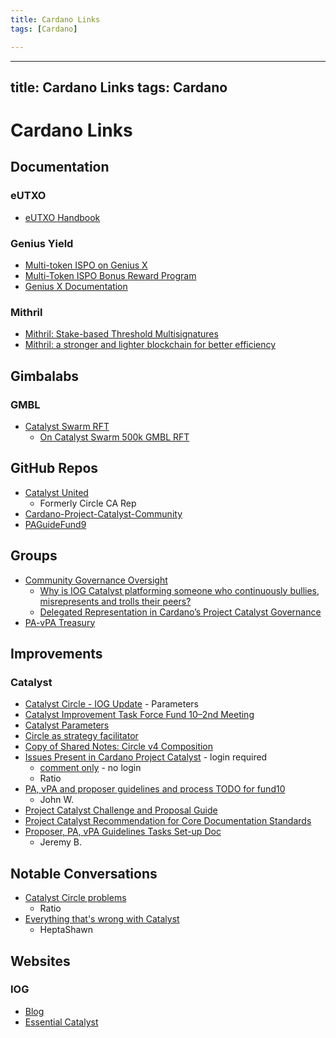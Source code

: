 ```yaml
---
title: Cardano Links
tags: [Cardano]

---
```


---
title: Cardano Links
tags: Cardano
---

# Cardano Links

## Documentation
### eUTXO
- [eUTXO Handbook](https://ucarecdn.com/3da33f2f-73ac-4c9b-844b-f215dcce0628/EUTXOhandbook_for_EC.pdf)
### Genius Yield
- [Multi-token ISPO on Genius X](https://medium.com/@GeniusXOfficial/worlds-first-multi-token-ispo-by-genius-x-df789f6ea5b5)
- [Multi-Token ISPO Bonus Reward Program](https://medium.com/@GeniusXOfficial/announcing-the-multi-token-ispo-bonus-reward-program-and-the-galaxy-nft-ispo-lottery-3244fa7ae100)
- [Genius X Documentation](https://genius-x.gitbook.io/genius-x-whitepaper-v.-0.1/introduction/about-genius-x)
### Mithril
- [Mithril: Stake-based Threshold Multisignatures](https://eprint.iacr.org/2021/916.pdf)
- [Mithril: a stronger and lighter blockchain for better efficiency](https://iohk.io/en/blog/posts/2021/10/29/mithril-a-stronger-and-lighter-blockchain-for-better-efficiency/)

## Gimbalabs
### GMBL
- [Catalyst Swarm RFT](https://docs.google.com/document/d/1xahcslG90OOpJlZoDwFwx2JBNzD4tG163BhTBV-9Kb0/edit#)
    - [On Catalyst Swarm 500k GMBL RFT](/CGwXQDAKQqK6bIqD6yKtEA)

## GitHub Repos
- [Catalyst United](https://github.com/circle-ca-rep)
    - Formerly Circle CA Rep
- [Cardano-Project-Catalyst-Community](https://github.com/Cardano-Project-Catalyst-Community)
- [PAGuideFund9](https://github.com/2072/test/blob/main/PAGuideFund9.md)

## Groups
- [Community Governance Oversight](https://quality-assurance-dao.gitbook.io/community-governance-oversight/)
    - [Why is IOG Catalyst platforming someone who continuously bullies, misrepresents and trolls their peers?](https://forum.cardano.org/t/why-is-iog-catalyst-platforming-someone-who-continuously-bullies-misrepresents-and-trolls-their-peers/108508)
    - [Delegated Representation in Cardano’s Project Catalyst Governance](https://docs.google.com/document/d/1LXtBMIk9NjvsrEMZkD2LvZO15giPDoJZj1xROUgDwl4/edit#heading=h.nj23sjpj5u97)
- [PA-vPA Treasury](https://hackmd.io/@PA-vPATreasury)

## Improvements
### Catalyst
- [Catalyst Circle - IOG Update](https://docs.google.com/presentation/d/1Bz-NXzDx0ZnJUtXPthUH2dak-PG1Xc9RM-LfHWki_BY/edit#slide=id.gf4b2dab051_0_0) - Parameters
- [Catalyst Improvement Task Force Fund 10–2nd Meeting](https://hackmd.io/@jZcbjoPSQUmr5bdX0W33Sw/r1Hm-q5Mo/edit)
- [Catalyst Parameters](https://drive.google.com/file/d/1GmgwUGuZ3yE0w3usZdV-ZZw-nP8oPqX5/view)
- [Circle as strategy facilitator](https://docs.google.com/document/d/1Z7i2uypRPkL15QT7ocZok1Hkp9hFns6jAr63EGLE9bg/edit#heading=h.cxmx8x9zk4ke)
- [Copy of Shared Notes: Circle v4 Composition](https://docs.google.com/document/d/19ZQFS_yq5Nj2gCxVrmUzNeoVd9X0qxPz69wfMBSy94E/edit#)
- [Issues Present in Cardano Project Catalyst](https://cryptpad.fr/pad/#/2/pad/edit/qB4YJ083AYbQmKHPrEyVjYO0/) - login required
    - [comment only](https://cryptpad.fr/pad/#/2/pad/view/bwXHk29XYJH-a2fmtPOH87Sm0z2HpORkoBBYI8C8ZTQ/) - no login
    - Ratio
- [PA, vPA and proposer guidelines and process TODO for fund10](https://docs.google.com/document/d/1-Uheb5cH6PgjURBod3i95lnjRt5G0Q6WU7n21sSdqvs/edit#heading=h.70qyzqqlye91)
    - John W.
- [Project Catalyst Challenge and Proposal Guide](https://docs.google.com/document/d/1oE_cnP0gksdAanXV4w5DYaDNp_tbYEvyHhTUG4HYZ3Q/edit#heading=h.yyzko62ylks)
- [Project Catalyst Recommendation for Core Documentation Standards](https://hackmd.io/d-Ekxy3ATMmNfz2G8a0kqQ)
- [Proposer, PA, vPA Guidelines Tasks Set-up Doc](https://hackmd.io/VFYwBvs7RVKkGiyahElwZA?view)
    - Jeremy B.


## Notable Conversations
- [Catalyst Circle problems](https://discord.com/channels/756943420660121600/865096457099149322/1027659565099122768)
    - Ratio
- [Everything that's wrong with Catalyst](https://forum.cardano.org/t/everything-thats-wrong-with-catalyst-now-with-poll/108482/38?u=_2072)
    - HeptaShawn

## Websites
### IOG
- [Blog](https://iohk.io/en/blog/posts/page-1/)
- [Essential Catalyst](https://www.essentialcardano.io/?utm_source=DEV&utm_campaign=58df74bac8-EMAIL_CAMPAIGN_2021_12_22_10_28_COPY_01&utm_medium=email&utm_term=0_c9c99d4ad3-58df74bac8-77908294)
